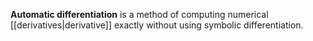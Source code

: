 **Automatic differentiation** is a method of computing numerical [[derivatives|derivative]] exactly without using symbolic differentiation.